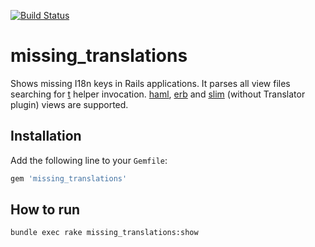 [![Build Status](https://travis-ci.org/andreychernih/missing_translations.png?branch=master)](https://travis-ci.org/andreychernih/missing_translations)
# missing_translations

Shows missing I18n keys in Rails applications. It parses all view files searching for [t] helper invocation. [haml], [erb] and [slim] (without Translator plugin) views are supported.

## Installation

Add the following line to your ```Gemfile```:

```ruby
gem 'missing_translations'
```

## How to run

```
bundle exec rake missing_translations:show
```

[haml]: http://haml.info/
[erb]: http://ruby-doc.org/stdlib-2.1.2/libdoc/erb/rdoc/ERB.html
[slim]: http://slim-lang.com/
[t]: http://api.rubyonrails.org/classes/ActionView/Helpers/TranslationHelper.html#method-i-t
